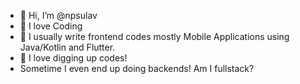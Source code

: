 - 👋 Hi, I’m @npsulav
- 👀 I love Coding
- 🌱 I usually write frontend codes mostly Mobile Applications using Java/Kotlin and Flutter.
- 💞️ I love digging up codes!
-    Sometime I even end up doing backends! Am I fullstack? 


<!---
npsulav/npsulav is a ✨ special ✨ repository because its `README.md` (this file) appears on your GitHub profile.
You can click the Preview link to take a look at your changes.
--->
